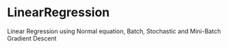 # LinearRegression
Linear Regression using Normal  equation, Batch, Stochastic and Mini-Batch Gradient Descent
